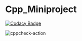 # Cpp_Miniproject

[![Codacy Badge](https://app.codacy.com/project/badge/Grade/521c49d540e948ebb0f9788891c680ce)](https://www.codacy.com/gh/99002494/Cpp_Miniproject/dashboard?utm_source=github.com&amp;utm_medium=referral&amp;utm_content=99002494/Cpp_Miniproject&amp;utm_campaign=Badge_Grade)

![cppcheck-action](https://github.com/99002494/Cpp_Miniproject/workflows/cppcheck-action/badge.svg)
